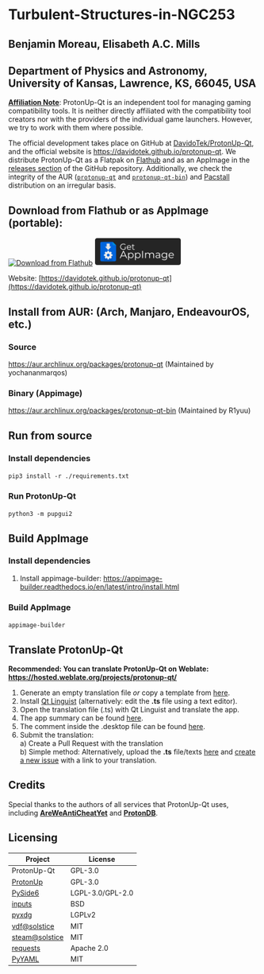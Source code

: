 # Turbulent-Structures-in-NGC253

## Benjamin Moreau, Elisabeth A.C. Mills
## Department of Physics and Astronomy, University of Kansas, Lawrence, KS, 66045, USA





[**Affiliation Note**](https://github.com/DavidoTek/ProtonUp-Qt/pull/413): ProtonUp-Qt is an independent tool for managing gaming compatibility tools. It is neither directly affiliated with the compatibility tool creators nor with the providers of the individual game launchers. However, we try to work with them where possible.

The official development takes place on GitHub at [DavidoTek/ProtonUp-Qt](https://github.com/DavidoTek/ProtonUp-Qt), and the official website is https://davidotek.github.io/protonup-qt. We distribute ProtonUp-Qt as a Flatpak on [Flathub](https://flathub.org/apps/net.davidotek.pupgui2) and as an AppImage in the [releases section](https://github.com/DavidoTek/ProtonUp-Qt/releases) of the GitHub repository. Additionally, we check the integrity of the AUR ([`protonup-qt`](https://aur.archlinux.org/packages/protonup-qt) and [`protonup-qt-bin`](https://aur.archlinux.org/packages/protonup-qt-bin)) and [Pacstall](https://pacstall.dev/packages/protonup-qt-app) distribution on an irregular basis.

## Download from Flathub or as AppImage (portable):
[<img height="56px" src="https://flathub.org/assets/badges/flathub-badge-en.png" alt="Download from Flathub" />](https://flathub.org/apps/details/net.davidotek.pupgui2) [<img height="56px" src="https://raw.githubusercontent.com/srevinsaju/get-appimage/master/static/badges/get-appimage-branding-dark.png" alt="Download AppImage" />](https://github.com/DavidoTek/ProtonUp-Qt/releases) 

Website: [https://davidotek.github.io/protonup-qt](https://davidotek.github.io/protonup-qt)

## Install from AUR: (Arch, Manjaro, EndeavourOS, etc.)

### Source 
https://aur.archlinux.org/packages/protonup-qt (Maintained by yochananmarqos)

### Binary (Appimage)
https://aur.archlinux.org/packages/protonup-qt-bin (Maintained by R1yuu)

## Run from source
### Install dependencies
`pip3 install -r ./requirements.txt`
### Run ProtonUp-Qt
`python3 -m pupgui2`

## Build AppImage
### Install dependencies
1. Install appimage-builder: https://appimage-builder.readthedocs.io/en/latest/intro/install.html  
### Build AppImage
`appimage-builder`

## Translate ProtonUp-Qt
**Recommended: You can translate ProtonUp-Qt on Weblate: https://hosted.weblate.org/projects/protonup-qt/**

1. Generate an empty translation file *or* copy a template from [here](https://github.com/DavidoTek/ProtonUp-Qt/blob/main/i18n/pupgui2_de.ts).
2. Install [Qt Linguist](https://flathub.org/apps/details/io.qt.Linguist) (alternatively: edit the **.ts** file using a text editor).
3. Open the translation file (.ts) with Qt Linguist and translate the app.
4. The app summary can be found [here](https://github.com/DavidoTek/ProtonUp-Qt/blob/main/share/metainfo/net.davidotek.pupgui2.appdata.xml#L7).
5. The comment inside the .desktop file can be found [here](https://github.com/DavidoTek/ProtonUp-Qt/blob/main/share/applications/net.davidotek.pupgui2.desktop#L6).
6. Submit the translation:   
   a) Create a Pull Request with the translation  
   b) Simple method: Alternatively, upload the **.ts** file/texts [here](https://gist.github.com/) and [create a new issue](https://github.com/DavidoTek/ProtonUp-Qt/issues/new?labels=translation&title=Translation:%20language) with a link to your translation.  

## Credits
Special thanks to the authors of all services that ProtonUp-Qt uses, including **[AreWeAntiCheatYet](https://areweanticheatyet.com/)** and **[ProtonDB](https://www.protondb.com/)**.

## Licensing
Project|License
-------|--------
ProtonUp-Qt|GPL-3.0
[ProtonUp](https://pypi.org/project/protonup/)|GPL-3.0
[PySide6](https://pypi.org/project/PySide6/)|LGPL-3.0/GPL-2.0
[inputs](https://pypi.org/project/inputs/)|BSD
[pyxdg](https://pypi.org/project/pyxdg/)|LGPLv2
[vdf@solstice](https://github.com/solsticegamestudios/vdf/)|MIT
[steam@solstice](https://github.com/solsticegamestudios/steam/)|MIT
[requests](https://pypi.org/project/requests/)|Apache 2.0
[PyYAML](https://pypi.org/project/PyYAML/)|MIT
